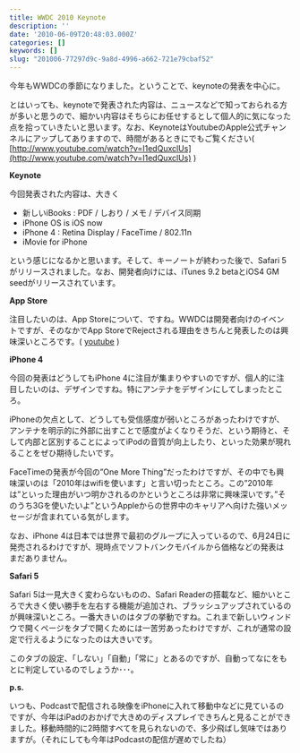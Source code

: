 ```yaml
---
title: WWDC 2010 Keynote
description: ''
date: '2010-06-09T20:48:03.000Z'
categories: []
keywords: []
slug: "201006-77297d9c-9a8d-4996-a662-721e79cbaf52"
---
```

今年もWWDCの季節になりました。ということで、keynoteの発表を中心に。

とはいっても、keynoteで発表された内容は、ニュースなどで知っておられる方が多いと思うので、細かい内容はそちらにお任せするとして個人的に気になった点を拾っていきたいと思います。なお、KeynoteはYoutubeのApple公式チャンネルにアップしてありますので、時間があるときにでもご覧ください( [http://www.youtube.com/watch?v=I1edQuxclUs](http://www.youtube.com/watch?v=I1edQuxclUs) )

**Keynote**

今回発表された内容は、大きく

*   新しいiBooks : PDF / しおり / メモ / デバイス同期
*   iPhone OS is iOS now
*   iPhone 4 : Retina Display / FaceTime / 802.11n
*   iMovie for iPhone

という感じになるかと思います。そして、キーノートが終わった後で、Safari 5がリリースされました。なお、開発者向けには、iTunes 9.2 betaとiOS4 GM seedがリリースされています。

**App Store**

注目したいのは、App Storeについて、ですね。WWDCは開発者向けのイベントですが、そのなかでApp StoreでRejectされる理由をきちんと発表したのは興味深いところです。( [youtube](http://www.youtube.com/watch?v=I1edQuxclUs#t=11m55s) )

**iPhone 4**

今回の発表はどうしてもiPhone 4に注目が集まりやすいのですが、個人的に注目したいのは、デザインですね。特にアンテナをデザインにしてしまったところ。

iPhoneの欠点として、どうしても受信感度が弱いところがあったわけですが、アンテナを明示的に外部に出すことで感度がよくなりそうだ、という期待と、そして内部と区別することによってiPodの音質が向上したり、といった効果が現れることをぜひ期待したいです。

FaceTimeの発表が今回の”One More Thing”だったわけですが、その中でも興味深いのは「2010年はwifiを使います」と言い切ったところ。この”2010年は”といった理由がいつ明かされるのかというところは非常に興味深いです。”そのうち3Gを使いたいよ”というAppleからの世界中のキャリアへ向けた強いメッセージが含まれている気がします。

なお、iPhone 4は日本では世界で最初のグループに入っているので、6月24日に発売されるわけですが、現時点でソフトバンクモバイルから価格などの発表はまだありません。

**Safari 5**

Safari 5は一見大きく変わらないものの、Safari Readerの搭載など、細かいところで大きく使い勝手を左右する機能が追加され、ブラッシュアップされているのが興味深いところ。一番大きいのはタブの挙動ですね。これまで新しいウィンドウで開くページをタブで開くためには一苦労あったわけですが、これが通常の設定で行えるようになったのは大きいです。

このタブの設定、「しない」「自動」「常に」とあるのですが、自動ってなにをもとに判定しているのでしょうか･･･。

**p.s.**

いつも、Podcastで配信される映像をiPhoneに入れて移動中などに見ているのですが、今年はiPadのおかげで大きめのディスプレイできちんと見ることができました。移動時間的に2時間すべてを見られないので、多少飛ばし気味ではありますが。（それにしても今年はPodcastの配信が遅めでしたね）